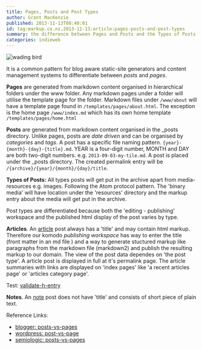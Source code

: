 ```yaml
---
title: Pages, Posts and Post Types
author: Grant MacKenzie
published: 2013-11-13T08:40:01
id: tag:markup.co.nz,2013-11-13:article:pages-posts-and-post-types
summary: the difference between Pages and Posts and the Types of Posts
categories: indieweb
---
```


![wading bird](/resources/images/wading-bird.png)

It is a common pattern for blog aware static-site generators and content
management systems to differentiate between *posts* and *pages*.

**Pages** are generated from markdown content organised in hierarchical folders
under the www folder. Any markdown pages under a folder will utilise the
template page for the folder. Markdown files under ```/www/about``` will have a
template page found in ```/templates/pages/about.html```. The exception is the
home page ```/www/index.md``` which has its own home template
```/templates/pages/home.html```

**Posts** are generated from markdown content organised in the &#95;posts
directory. Unlike pages, posts are *date driven* and can be organised by
*categories* and *tags*. A post has a specific file naming pattern.
```{year}-{month}-{day}-{title}.md```. YEAR is a four-digit number, MONTH and
DAY are both two-digit numbers. e.g. ```2013-09-03-my-tile.md```. A post is
placed under the &#95;posts directory. The created permalink entry will be
```/{archive}/{year}/{month}/{day}/title```.

**Types of Posts:** All types posts will get put in the archive apart
from media-resources e.g. images. Following the Atom protocol pattern. The
'binary media' will have location under the 'resources' directory and the markup
entry about the media will get put in the archive.

Post types are differentiated because both the 'editing - publishing' workspace
and the published html display of the post varies by type.

**Articles**. An [article](http://indiewebcamp.com/article) post always has a 'title' and may contain html
markup. Therefore our komodo *publishing workspace* has way to enter the title
(front matter in an md file ) and a way to generate stuctured markup like
paragraphs from the markdown file (markdown2) and publish the resulting markup
to our domain. The view of the post data dependes on 'the post type'. A article
post is displayed in full at it's permalink page. The article summaries with
links are displayed on 'index pages' like 'a recent articles page' or
'articles category page'.

Test:  [validate-h-entry](http://indiewebify.me/validate-h-entry/?url=http%3A%2F%2Fmarkup.co.nz%2Farchive%2F2013%2F11%2F13%2Fpages-posts-and-post-types)

**Notes**. An [note](http://indiewebcamp.com/note) post does not have 'title' and consists of short piece of
plain text.


Reference Links:

* [blogger: posts-vs-pages](http://www.mybloggerlab.com/2013/02/what-is-the-difference-between-posts-vs-pages-in-blogger.html)
* [wordpress: post-vs-page](http://en.support.wordpress.com/post-vs-page/)
* [semiologic: posts-vs-pages](http://www.semiologic.com/resources/blogging/posts-vs-pages/)

